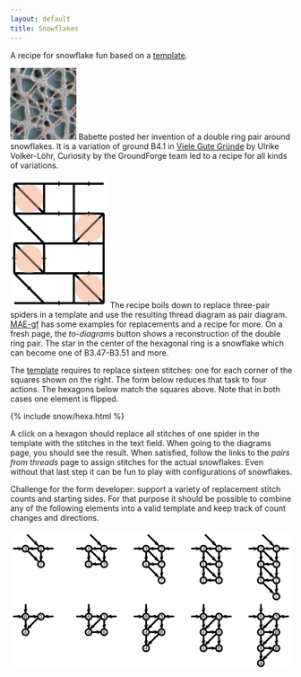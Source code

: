 ```yaml
---
layout: default
title: Snowflakes
---
```


A recipe for snowflake fun based on a [template].

![sample](sample.png?align=left)
Babette posted her invention of a double ring pair around snowflakes.
It is a variation of ground B4.1 in [Viele Gute Gründe] by Ulrike Volker-Löhr,
Curiosity by the GroundForge team led to a recipe for all kinds of variations.

![](capture-extract.svg?align=right)
The recipe boils down to replace three-pair spiders in a template and use the resulting thread diagram as pair diagram.
[MAE-gf](/MAE-gf/docs/snow-stitches/#examples) has some examples for replacements and a recipe for more.
On a fresh page, the _to-diagrams_ button shows a reconstruction of the double ring pair.
The star in the center of the hexagonal ring is a snowflake 
which can become one of B3.47-B3.51 and more.

The [template] requires to replace sixteen stitches:
one for each corner of the squares shown on the right.
The form below reduces that task to four actions.
The hexagons below match the squares above.
Note that in both cases one element is flipped.

<script>{% include snow/hexa.js %}</script>
{% include snow/hexa.html %}

A click on a hexagon should replace all stitches of one spider in the template with the stitches in the text field.
When going to the diagrams page, you should see the result.
When satisfied, follow the links to the _pairs from threads_ page to assign stitches for the actual snowflakes.
Even without that last step it can be fun to play with configurations of snowflakes.

Challenge for the form developer: support a variety of replacement stitch counts and starting sides.
For that purpose it should be possible to combine any of the following elements into a valid template
and keep track of count changes and directions.

![](plaits.svg)

[Viele Gute Gründe]: https://www.librarything.com/work/2331526/book/11899122
[example]: https://d-bl.github.io/GroundForge/stitches?patchWidth=11&patchHeight=10&footside=b,-,b,-&tile=3217,1783,3248,1731,&headside=7,8,-,c&shiftColsSW=0&shiftRowsSW=4&shiftColsSE=4&shiftRowsSE=2&m1=llctt&e1=ctc&d1=rc&c1=tc&b1=lcrclc&a1=rrctt&m2=llctt&e2=ctc&d2=cr&c2=crclcr&b2=ct&e3=lc&d3=ctc&c3=cr&b3=ctc&a3=rrctt&m4=llctt&e4=cl&d4=ctc&c4=ctc&b4=lc&droste2=
[template]: https://d-bl.github.io/GroundForge/stitches.html?patchWidth=11&patchHeight=10&footside=b,-,b,-&tile=3217,1783,3248,1731,&headside=7,8,-,c&shiftColsSW=0&shiftRowsSW=4&shiftColsSE=4&shiftRowsSE=2&m1=llctt&e1=ctc&d1=ctc&c1=ctc&b1=ctc&a1=rrctt&m2=llctt&e2=ctc&d2=ctc&c2=ctc&b2=ctc&e3=ctc&d3=ctc&c3=ctc&b3=ctc&a3=rrctt&m4=llctt&e4=ctc&d4=ctc&c4=ctc&b4=ctc

